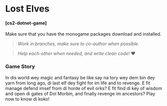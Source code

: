 
# Lost Elves
#### [cs2-dotnet-game]
Make sure that you have the monogame packages download and installed.
> *Work in branches, make sure to co-author when possible.*

> *Help each-other when needed, and write clean code!*
❤️

### Game Story
In dis world wey magic and fantasy be like say na tory wey dem bin dey yarn from long ago, di last elf dey fight for im life and to revenge. E fit manage defend imsef from di horde of evil orks? E fit find di key of wisdom and open di gates of Dol Morbin, and finally revenge im ancestors? Play now to know di koko!

